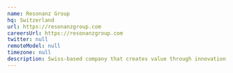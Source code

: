 ```yaml
---
name: Resonanz Group
hq: Switzerland
url: https://resonanzgroup.com
careersUrl: https://resonanzgroup.com
twitter: null
remoteModel: null
timezone: null
description: Swiss-based company that creates value through innovation and the use of emerging technologies such as blockchain, artificial intelligence and the Internet of Things (IoT).
---
```

